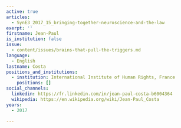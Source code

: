 ```yaml
---
active: true
articles:
  - SynE3_2017_15_bringing-together-neuroscience-and-the-law
exerpt: ''
firstname: Jean-Paul
is_institution: false
issue:
  - content/issues/brains-that-pull-the-triggers.md
language:
  - English
lastname: Costa
positions_and_institutions:
  - institution: International Institute of Human Rights, France
    positions: []
social_channels:
  linkedin: https://fr.linkedin.com/in/jean-paul-costa-b6004364
  wikipedia: https://en.wikipedia.org/wiki/Jean-Paul_Costa
years:
  - 2017

---
```

